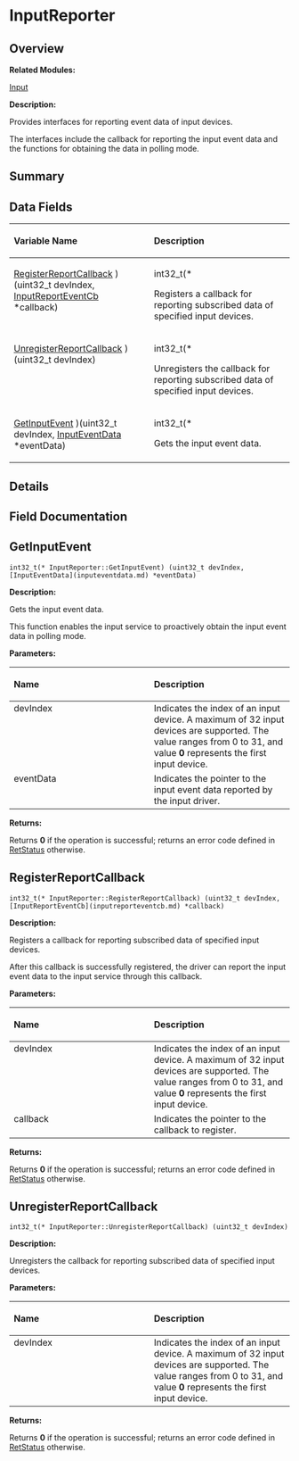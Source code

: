 # InputReporter<a name="EN-US_TOPIC_0000001054479565"></a>

## **Overview**<a name="section143379340093530"></a>

**Related Modules:**

[Input](input.md)

**Description:**

Provides interfaces for reporting event data of input devices. 

The interfaces include the callback for reporting the input event data and the functions for obtaining the data in polling mode. 

## **Summary**<a name="section1933651002093530"></a>

## Data Fields<a name="pub-attribs"></a>

<a name="table216039712093530"></a>
<table><thead align="left"><tr id="row1978198969093530"><th class="cellrowborder" valign="top" width="50%" id="mcps1.1.3.1.1"><p id="p1793257611093530"><a name="p1793257611093530"></a><a name="p1793257611093530"></a>Variable Name</p>
</th>
<th class="cellrowborder" valign="top" width="50%" id="mcps1.1.3.1.2"><p id="p1449898226093530"><a name="p1449898226093530"></a><a name="p1449898226093530"></a>Description</p>
</th>
</tr>
</thead>
<tbody><tr id="row621161935093530"><td class="cellrowborder" valign="top" width="50%" headers="mcps1.1.3.1.1 "><p id="p110732521093530"><a name="p110732521093530"></a><a name="p110732521093530"></a><a href="inputreporter.md#a8cbea98a78a293bc8ab6f41c6adeb675">RegisterReportCallback</a> )(uint32_t devIndex, <a href="inputreporteventcb.md">InputReportEventCb</a> *callback)</p>
</td>
<td class="cellrowborder" valign="top" width="50%" headers="mcps1.1.3.1.2 "><p id="p1027923516093530"><a name="p1027923516093530"></a><a name="p1027923516093530"></a>int32_t(* </p>
<p id="p904686790093530"><a name="p904686790093530"></a><a name="p904686790093530"></a>Registers a callback for reporting subscribed data of specified input devices. </p>
</td>
</tr>
<tr id="row1080487534093530"><td class="cellrowborder" valign="top" width="50%" headers="mcps1.1.3.1.1 "><p id="p1959737256093530"><a name="p1959737256093530"></a><a name="p1959737256093530"></a><a href="inputreporter.md#a8c10af61e0c73c91292b806a7ea1d069">UnregisterReportCallback</a> )(uint32_t devIndex)</p>
</td>
<td class="cellrowborder" valign="top" width="50%" headers="mcps1.1.3.1.2 "><p id="p967903278093530"><a name="p967903278093530"></a><a name="p967903278093530"></a>int32_t(* </p>
<p id="p785648154093530"><a name="p785648154093530"></a><a name="p785648154093530"></a>Unregisters the callback for reporting subscribed data of specified input devices. </p>
</td>
</tr>
<tr id="row201733741093530"><td class="cellrowborder" valign="top" width="50%" headers="mcps1.1.3.1.1 "><p id="p1731558391093530"><a name="p1731558391093530"></a><a name="p1731558391093530"></a><a href="inputreporter.md#a879d9272d932f566e667b7e768b5530e">GetInputEvent</a> )(uint32_t devIndex, <a href="inputeventdata.md">InputEventData</a> *eventData)</p>
</td>
<td class="cellrowborder" valign="top" width="50%" headers="mcps1.1.3.1.2 "><p id="p32233543093530"><a name="p32233543093530"></a><a name="p32233543093530"></a>int32_t(* </p>
<p id="p433164440093530"><a name="p433164440093530"></a><a name="p433164440093530"></a>Gets the input event data. </p>
</td>
</tr>
</tbody>
</table>

## **Details**<a name="section1622533260093530"></a>

## **Field Documentation**<a name="section184259465093530"></a>

## GetInputEvent<a name="a879d9272d932f566e667b7e768b5530e"></a>

```
int32_t(* InputReporter::GetInputEvent) (uint32_t devIndex, [InputEventData](inputeventdata.md) *eventData)
```

 **Description:**

Gets the input event data. 

This function enables the input service to proactively obtain the input event data in polling mode.

**Parameters:**

<a name="table356620096093530"></a>
<table><thead align="left"><tr id="row478848716093530"><th class="cellrowborder" valign="top" width="50%" id="mcps1.1.3.1.1"><p id="p303588463093530"><a name="p303588463093530"></a><a name="p303588463093530"></a>Name</p>
</th>
<th class="cellrowborder" valign="top" width="50%" id="mcps1.1.3.1.2"><p id="p1740011501093530"><a name="p1740011501093530"></a><a name="p1740011501093530"></a>Description</p>
</th>
</tr>
</thead>
<tbody><tr id="row1423861301093530"><td class="cellrowborder" valign="top" width="50%" headers="mcps1.1.3.1.1 ">devIndex</td>
<td class="cellrowborder" valign="top" width="50%" headers="mcps1.1.3.1.2 ">Indicates the index of an input device. A maximum of 32 input devices are supported. The value ranges from 0 to 31, and value <strong id="b895478498093530"><a name="b895478498093530"></a><a name="b895478498093530"></a>0</strong> represents the first input device. </td>
</tr>
<tr id="row1094989499093530"><td class="cellrowborder" valign="top" width="50%" headers="mcps1.1.3.1.1 ">eventData</td>
<td class="cellrowborder" valign="top" width="50%" headers="mcps1.1.3.1.2 ">Indicates the pointer to the input event data reported by the input driver. </td>
</tr>
</tbody>
</table>

**Returns:**

Returns  **0**  if the operation is successful; returns an error code defined in  [RetStatus](input.md#ga85d58a5185669daa4995e332b63eba7a)  otherwise. 



## RegisterReportCallback<a name="a8cbea98a78a293bc8ab6f41c6adeb675"></a>

```
int32_t(* InputReporter::RegisterReportCallback) (uint32_t devIndex, [InputReportEventCb](inputreporteventcb.md) *callback)
```

 **Description:**

Registers a callback for reporting subscribed data of specified input devices. 

After this callback is successfully registered, the driver can report the input event data to the input service through this callback.

**Parameters:**

<a name="table1126190846093530"></a>
<table><thead align="left"><tr id="row13701816093530"><th class="cellrowborder" valign="top" width="50%" id="mcps1.1.3.1.1"><p id="p764532069093530"><a name="p764532069093530"></a><a name="p764532069093530"></a>Name</p>
</th>
<th class="cellrowborder" valign="top" width="50%" id="mcps1.1.3.1.2"><p id="p221575941093530"><a name="p221575941093530"></a><a name="p221575941093530"></a>Description</p>
</th>
</tr>
</thead>
<tbody><tr id="row1111091143093530"><td class="cellrowborder" valign="top" width="50%" headers="mcps1.1.3.1.1 ">devIndex</td>
<td class="cellrowborder" valign="top" width="50%" headers="mcps1.1.3.1.2 ">Indicates the index of an input device. A maximum of 32 input devices are supported. The value ranges from 0 to 31, and value <strong id="b1875289264093530"><a name="b1875289264093530"></a><a name="b1875289264093530"></a>0</strong> represents the first input device. </td>
</tr>
<tr id="row2029515980093530"><td class="cellrowborder" valign="top" width="50%" headers="mcps1.1.3.1.1 ">callback</td>
<td class="cellrowborder" valign="top" width="50%" headers="mcps1.1.3.1.2 ">Indicates the pointer to the callback to register. </td>
</tr>
</tbody>
</table>

**Returns:**

Returns  **0**  if the operation is successful; returns an error code defined in  [RetStatus](input.md#ga85d58a5185669daa4995e332b63eba7a)  otherwise. 



## UnregisterReportCallback<a name="a8c10af61e0c73c91292b806a7ea1d069"></a>

```
int32_t(* InputReporter::UnregisterReportCallback) (uint32_t devIndex)
```

 **Description:**

Unregisters the callback for reporting subscribed data of specified input devices. 

**Parameters:**

<a name="table1757421544093530"></a>
<table><thead align="left"><tr id="row2060461188093530"><th class="cellrowborder" valign="top" width="50%" id="mcps1.1.3.1.1"><p id="p239342790093530"><a name="p239342790093530"></a><a name="p239342790093530"></a>Name</p>
</th>
<th class="cellrowborder" valign="top" width="50%" id="mcps1.1.3.1.2"><p id="p1993103579093530"><a name="p1993103579093530"></a><a name="p1993103579093530"></a>Description</p>
</th>
</tr>
</thead>
<tbody><tr id="row1557055674093530"><td class="cellrowborder" valign="top" width="50%" headers="mcps1.1.3.1.1 ">devIndex</td>
<td class="cellrowborder" valign="top" width="50%" headers="mcps1.1.3.1.2 ">Indicates the index of an input device. A maximum of 32 input devices are supported. The value ranges from 0 to 31, and value <strong id="b1825801013093530"><a name="b1825801013093530"></a><a name="b1825801013093530"></a>0</strong> represents the first input device. </td>
</tr>
</tbody>
</table>

**Returns:**

Returns  **0**  if the operation is successful; returns an error code defined in  [RetStatus](input.md#ga85d58a5185669daa4995e332b63eba7a)  otherwise. 




